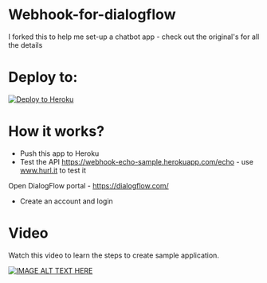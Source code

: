 # Webhook-for-dialogflow

I forked this to help me set-up a chatbot app - check out the original's for all the details


# Deploy to:
[![Deploy to Heroku](https://www.herokucdn.com/deploy/button.svg)](https://heroku.com/deploy)

# How it works?
- Push this app to Heroku
- Test the API https://webhook-echo-sample.herokuapp.com/echo - use www.hurl.it to test it

Open DialogFlow portal - https://dialogflow.com/
- Create an account and login

# Video
Watch this video to learn the steps to create sample application.

[![IMAGE ALT TEXT HERE](https://img.youtube.com/vi/VX7SSnvpj-8/0.jpg)](https://www.youtube.com/watch?v=VX7SSnvpj-8)
